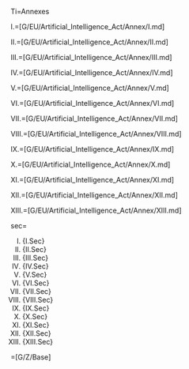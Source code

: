 Ti=Annexes

I.=[G/EU/Artificial_Intelligence_Act/Annex/I.md]

II.=[G/EU/Artificial_Intelligence_Act/Annex/II.md]

III.=[G/EU/Artificial_Intelligence_Act/Annex/III.md]

IV.=[G/EU/Artificial_Intelligence_Act/Annex/IV.md]

V.=[G/EU/Artificial_Intelligence_Act/Annex/V.md]

VI.=[G/EU/Artificial_Intelligence_Act/Annex/VI.md]

VII.=[G/EU/Artificial_Intelligence_Act/Annex/VII.md]

VIII.=[G/EU/Artificial_Intelligence_Act/Annex/VIII.md]

IX.=[G/EU/Artificial_Intelligence_Act/Annex/IX.md]

X.=[G/EU/Artificial_Intelligence_Act/Annex/X.md]

XI.=[G/EU/Artificial_Intelligence_Act/Annex/XI.md]

XII.=[G/EU/Artificial_Intelligence_Act/Annex/XII.md]

XIII.=[G/EU/Artificial_Intelligence_Act/Annex/XIII.md]

sec=<ol type="I"><li>{I.Sec}</li><li>{II.Sec}</li><li>{III.Sec}</li><li>{IV.Sec}</li><li>{V.Sec}</li><li>{VI.Sec}</li><li>{VII.Sec}</li><li>{VIII.Sec}</li><li>{IX.Sec}</li><li>{X.Sec}</li><li>{XI.Sec}</li><li>{XII.Sec}</li><li>{XIII.Sec}</li></ol>

=[G/Z/Base]